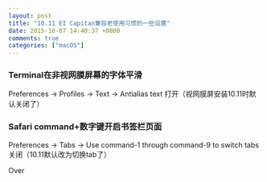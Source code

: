```yaml
---
layout: post
title: "10.11 EI Capitan兼容老使用习惯的一些设置"
date: 2015-10-07 14:40:37 +0800
comments: true
categories: ["macOS"]
---
```



### Terminal在非视网膜屏幕的字体平滑
Preferences -> Profiles -> Text -> Antialias text 打开（视网膜屏安装10.11时默认关闭了）  

### Safari command+数字键开启书签栏页面
Preferences -> Tabs -> Use command-1 through command-9 to switch tabs 关闭（10.11默认改为切换tab了）  


Over